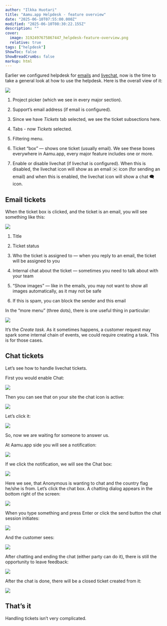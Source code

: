 ```yaml
---
author: "Ilkka Huotari"
title: "Aamu.app Helpdesk - feature overview"
date: "2025-06-10T07:55:00.000Z"
modified: "2025-06-10T08:30:22.155Z"
description: ""
cover:
  image: 3192497675867447_helpdesk-feature-overview.png
  relative: true
tags: ["helpdesk"]
ShowToc: false
ShowBreadCrumbs: false
markup: html
---
```


<p>Earlier we configured helpdesk for <a target="_blank" rel="noopener noreferrer nofollow" href="https://aamu.app/blog/posts/setting-up-helpdesk-in-aamuapp-part-1-emails/" id="b7076d01-a97f-427f-ba60-5561e21abf60">emails</a> and <a target="_blank" rel="noopener noreferrer nofollow" href="https://aamu.app/blog/posts/setting-up-helpdesk-in-aamuapp-part-2-livechat/" id="219ba041-b7e7-439e-9df6-1f7fa8ba6469">livechat</a>, now is the time to take a general look at how to use the helpdesk. Here is the overall view of it:</p><p></p><img src="9996281775366422_image.png" style="width: auto;" id="1238efe4-d6d5-429f-98cd-13eefbc9d601"><ol><li><p>Project picker (which we see in every major section).</p></li><li><p>Support’s email address (if email is configured).</p></li><li><p>Since we have <em>Tickets</em> tab selected, we see the ticket subsections here.</p></li><li><p>Tabs - now <em>Tickets</em> selected.</p></li><li><p>Filtering menu.</p></li><li><p>Ticket “box” — shows one ticket (usually email). We see these boxes everywhere in Aamu.app, every major feature includes one or more.</p></li><li><p>Enable or disable livechat (if livechat is configured). When this is disabled, the livechat icon will show as an email <span data-node="emoji" data-emoji="✉️" data-annotation="envelope" style="user-select: text; font-family: &quot;Twemoji Mozilla&quot;, &quot;Apple Color Emoji&quot;, &quot;Segoe UI Emoji&quot;, &quot;Segoe UI Symbol&quot;, &quot;Noto Color Emoji&quot;, &quot;EmojiOne Color&quot;, &quot;Android Emoji&quot;, sans-serif;"><img alt="envelope" style="display: none; width: 1em; height: 1em;"><span role="img" aria-label="envelope" style="display: inline-block;">✉️</span></span> icon (for sending an email) and when this is enabled, the livechat icon will show a chat <span data-node="emoji" data-emoji="🗨️" data-annotation="left speech bubble" style="user-select: text; font-family: &quot;Twemoji Mozilla&quot;, &quot;Apple Color Emoji&quot;, &quot;Segoe UI Emoji&quot;, &quot;Segoe UI Symbol&quot;, &quot;Noto Color Emoji&quot;, &quot;EmojiOne Color&quot;, &quot;Android Emoji&quot;, sans-serif;"><img alt="left speech bubble" style="display: none; width: 1em; height: 1em;"><span role="img" aria-label="left speech bubble" style="display: inline-block;">🗨️</span></span> icon.</p></li></ol><h2>Email tickets</h2><p>When the ticket box is clicked, and the ticket is an email, you will see something like this:</p><img src="4885777254701293_image.png" style="width: auto;" id="aa91c162-d5da-471c-9c32-dabac6cd2454"><ol><li><p>Title</p></li><li><p>Ticket status</p></li><li><p>Who the ticket is assigned to — when you reply to an email, the ticket will be assigned to you</p></li><li><p>Internal chat about the ticket — sometimes you need to talk about with your team</p></li><li><p>“Show images” — like in the emails, you may not want to show all images automatically, as it may not be safe</p></li><li><p>If this is spam, you can block the sender and this email</p></li></ol><p>In the “more menu” (three dots), there is one useful thing in particular:</p><img src="7659820648330553_image.png" style="width: auto;" id="11439abe-932e-4f29-98d0-8a4ff9a9bb02"><p>It’s the <em>Create task</em>. As it sometimes happens, a customer request may spark some internal chain of events, we could require creating a task. This is for those cases.</p><h2>Chat tickets</h2><p>Let’s see how to handle livechat tickets.</p><p>First you would enable Chat:</p><img src="4830244493844709_image.png" style="width: auto;" id="363d1e27-61f4-4993-8876-5582508595dd"><p>Then you can see that on your site the chat icon is active:</p><img src="523124573885358_image.png" style="width: auto;" id="af337ee4-3c60-441f-bb03-dc349cc1a901"><p>Let’s click it:</p><img src="4162178171361554_image.png" style="width: auto;" id="21376855-b936-4a94-8bb9-b8415a01cce5"><p>So, now we are waiting for someone to answer us.</p><p>At Aamu.app side you will see a notification:</p><img src="3323238133344177_image.png" style="width: auto;" id="464819d8-7d14-4652-8b83-6bf20ace620b"><p>If we click the notification, we will see the Chat box:</p><img src="4329518458318739_image.png" style="width: auto;" id="b10a6fa0-2fbc-4bfb-a01a-a1a14ac7ec76"><p>Here we see, that Anonymous is wanting to chat and the country flag he/she is from. Let’s click the chat box. A chatting dialog appears in the bottom right of the screen:</p><img src="2527345993838266_image.png" style="width: auto;" id="4d370ff1-f3d7-43eb-a94c-43c9a2c2f64c"><p>When you type something and press Enter or click the send button the chat session initiates:</p><img src="4141846021790341_image.png" style="width: auto;" id="44848b33-e8d0-4199-b9c4-88f61ca63303"><p>And the customer sees:</p><img src="5049140062058683_image.png" style="width: auto;" id="22cce489-7731-4754-b3a9-57e37b998f7d"><p>After chatting and ending the chat (either party can do it), there is still the opportunity to leave feedback:</p><img src="9512871619334676_image.png" style="width: auto;" id="eed7a559-d4bd-4c8b-8680-bdfeb528e31e"><p>After the chat is done, there will be a closed ticket created from it:</p><img src="5223519762465103_image.png" style="width: auto;" id="7a24d391-e989-46ae-9620-8f432ea8a4eb"><h2>That’s it</h2><p>Handling tickets isn’t very complicated.</p><p></p>
